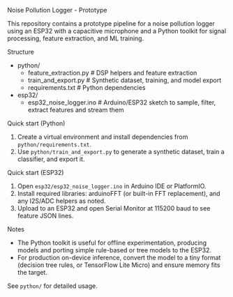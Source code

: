 Noise Pollution Logger - Prototype

This repository contains a prototype pipeline for a noise pollution logger using an ESP32 with a capacitive microphone and a Python toolkit for signal processing, feature extraction, and ML training.

Structure
- python/
  - feature_extraction.py    # DSP helpers and feature extraction
  - train_and_export.py      # Synthetic dataset, training, and model export
  - requirements.txt         # Python dependencies
- esp32/
  - esp32_noise_logger.ino   # Arduino/ESP32 sketch to sample, filter, extract features and stream them

Quick start (Python)
1. Create a virtual environment and install dependencies from `python/requirements.txt`.
2. Use `python/train_and_export.py` to generate a synthetic dataset, train a classifier, and export it.

Quick start (ESP32)
1. Open `esp32/esp32_noise_logger.ino` in Arduino IDE or PlatformIO.
2. Install required libraries: arduinoFFT (or built-in FFT replacement), and any I2S/ADC helpers as noted.
3. Upload to an ESP32 and open Serial Monitor at 115200 baud to see feature JSON lines.

Notes
- The Python toolkit is useful for offline experimentation, producing models and porting simple rule-based or tree models to the ESP32.
- For production on-device inference, convert the model to a tiny format (decision tree rules, or TensorFlow Lite Micro) and ensure memory fits the target.

See `python/` for detailed usage.
